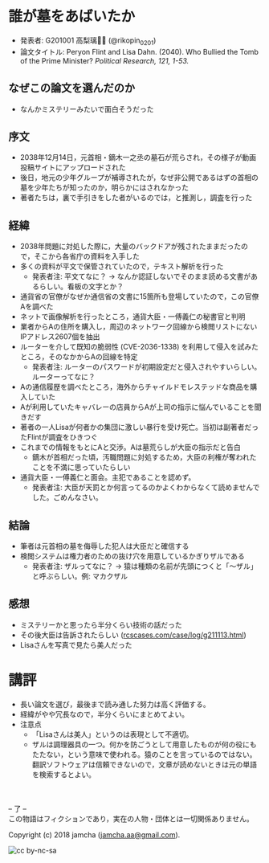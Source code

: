 # 誰が墓をあばいたか

-   発表者: G201001 高梨璃🐯📍 (@rikopin<sub>0201</sub>)
-   論文タイトル: Peryon Flint and Lisa Dahn. (2040). Who Bullied the Tomb of the Prime Minister? *Political Research, 121, 1-53.*

## なぜこの論文を選んだのか

-   なんかミステリーみたいで面白そうだった

## 序文

-   2038年12月14日，元首相・鏑木一之丞の墓石が荒らされ，その様子が動画投稿サイトにアップロードされた
-   後日，地元の少年グループが補導されたが，なぜ非公開であるはずの首相の墓を少年たちが知ったのか，明らかにはされなかった
-   著者たちは，裏で手引きをした者がいるのでは，と推測し，調査を行った

## 経緯

-   2038年問題に対処した際に，大量のバックドアが残されたままだったので，そこから各省庁の資料を入手した
-   多くの資料が平文で保管されていたので，テキスト解析を行った  
    -   発表者注: 平文てなに？ → なんか認証しないでそのまま読める文書があるらしい。看板の文字とか？
-   通貨省の官僚がなぜか通信省の文書に15箇所も登場していたので，この官僚Aを調べた
-   ネットで画像解析を行ったところ，通貨大臣・一傅義仁の秘書官と判明
-   業者からAの住所を購入し，周辺のネットワーク回線から検閲リストにないIPアドレス2607個を抽出
-   ルーターを介して既知の脆弱性 (CVE-2036-1338) を利用して侵入を試みたところ，そのなかからAの回線を特定  
    -   発表者注: ルーターのパスワードが初期設定だと侵入されやすいらしい。ルーターってなに？
-   Aの通信履歴を調べたところ，海外からチャイルドモレステッドな商品を購入していた
-   Aが利用していたキャバレーの店員からAが上司の指示に悩んでいることを聞きだす
-   著者の一人Lisaが何者かの集団に激しい暴行を受け死亡。当初は副著者だったFlintが調査をひきつぐ
-   これまでの情報をもとにAと交渉。Aは墓荒らしが大臣の指示だと告白  
    -   鏑木が首相だった頃，汚職問題に対処するため，大臣の利権が奪われたことを不満に思っていたらしい
-   通貨大臣・一傅義仁と面会。主犯であることを認めず。  
    -   発表者注: 大臣が天罰とか何言ってるのかよくわからなくて読めませんでした。ごめんなさい。

## 結論

-   筆者は元首相の墓を侮辱した犯人は大臣だと確信する
-   検閲システムは権力者のための抜け穴を用意しているかぎりザルである  
    -   発表者注: ザルってなに？ → 猿は種類の名前が先頭につくと「〜ザル」と呼ぶらしい。例: マカクザル

## 感想

-   ミステリーかと思ったら半分くらい技術の話だった
-   その後大臣は告訴されたらしい ([rcscases.com/case/log/g211113.html](https://jamcha-aa.github.io/ss/404.html))
-   Lisaさんを写真で見たら美人だった

# 講評

-   長い論文を選び，最後まで読み通した努力は高く評価する。
-   経緯がやや冗長なので，半分くらいにまとめてよい。
-   注意点  
    -   「Lisaさんは美人」というのは表現として不適切。
    -   ザルは調理器具の一つ。何かを防ごうとして用意したものが何の役にもたたない，という意味で使われる。猿のことを言っているのではない。翻訳ソフトウェアは信頼できないので，文章が読めないときは元の単語を検索するとよい。

<br>  
<br>  
&#x2013; 了 &#x2013;  

<br>  
この物語はフィクションであり，実在の人物・団体とは一切関係ありません。  

Copyright (c) 2018 jamcha (jamcha.aa@gmail.com).  

![cc by-nc-sa](http://i.creativecommons.org/l/by-nc-sa/4.0/88x31.png)

